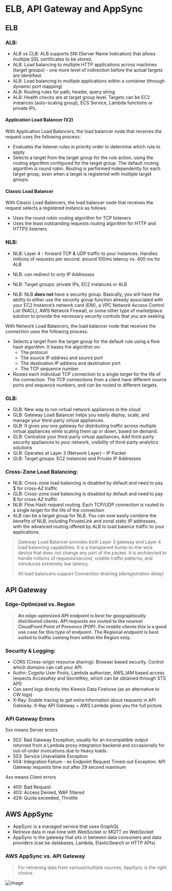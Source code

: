 # ELB, API Gateway and AppSync

## ELB

### ALB:
- ALB vs CLB: ALB supports SNI (Server Name Indication) that allows multiple SSL certificates to be stored.
- ALB: Load balancing to multiple HTTP applications across machines (target groups) - one more level of indirection before the actual targets are identified.
- ALB: Load balancing to multiple applications within a container (through dynamic port mapping)
- ALB: Routing rules for path, header, query string
- ALB: Health checks are at target group level. Targets can be EC2 instances (auto-scaling group), ECS Service, Lambda functions or private IPs.

#### Application Load Balancer (V2)
With Application Load Balancers, the load balancer node that receives the request uses the following process:
- Evaluates the listener rules in priority order to determine which rule to apply.
- Selects a target from the target group for the rule action, using the routing algorithm configured for the target group. The default routing algorithm is round robin. Routing is performed independently for each target group, even when a target is registered with multiple target groups.


#### Classic Load Balancer
With Classic Load Balancers, the load balancer node that receives the request selects a registered instance as follows:
- Uses the round robin routing algorithm for TCP listeners
- Uses the least outstanding requests routing algorithm for HTTP and HTTPS listeners


### NLB:

- NLB: Layer 4 - forward TCP & UDP traffic to your instances. Handles millions of requests per second. around 100ms latency vs. 400 ms for ALB
- NLB: can redirect to only IP Addresses
- NLB: Target groups: private IPs, EC2 instances or ALB

- NLB: NLB **does not** have a security group. Basically, you will have the ability to either use the security group function already associated with your EC2 Instance’s network card (ENI), a VPC Network Access Control List (NACL), AWS Network Firewall, or some other type of marketplace solution to provide the necessary security controls that you are seeking. 

With Network Load Balancers, the load balancer node that receives the connection uses the following process:
- Selects a target from the target group for the default rule using a flow hash algorithm. It bases the algorithm on:
  - The protocol
  - The source IP address and source port
  - The destination IP address and destination port
  - The TCP sequence number
- Routes each individual TCP connection to a single target for the life of the connection. The TCP connections from a client have different source ports and sequence numbers, and can be routed to different targets.

### GLB:

- GLB: New way to run virtual network appliances in the cloud
- GLB: Gateway Load Balancer helps you easily deploy, scale, and manage your third-party virtual appliances. 
- GLB: It gives you one gateway for distributing traffic across multiple virtual appliances while scaling them up or down, based on demand. 
- GLB: Centralize your third-party virtual appliances, Add third-party security appliances to your network, visibility of third-party analytics solutions
- GLB: Operates at Layer 3 (Network Layer) – IP Packet
- GLB: Target groups: EC2 instances and Private IP Addresses

### Cross-Zone Load Balancing:

- NLB: Cross-zone load balancing is disabled by default and need to pay $ for cross-AZ traffic
- GLB: Cross-zone load balancing is disabled by default and need to pay $ for cross-AZ traffic
- NLB: Flow Hash request routing. Each TCP/UDP connection is routed to a single target for the life of the connection
- ALB can be a target group for NLB. You can now easily combine the benefits of NLB, including PrivateLink and zonal static IP addresses, with the advanced routing offered by ALB to load balance traffic to your applications.

> Gateway Load Balancer provides both Layer 3 gateway and Layer 4 load balancing capabilities. 
It is a transparent bump-in-the-wire device that does not change any part of the packet. 
It is architected to handle millions of requests/second, volatile traffic patterns, and introduces extremely low latency.

> All load balancers support Connection draining (deregistration delay)


## API Gateway

### Edge-Optimized vs. Region

> **An edge-optimized API endpoint is best for geographically distributed clients. API requests are routed to the nearest CloudFront Point of Presence (POP). For mobile clients this is a good use case for this type of endpoint.**
>  **The Regional endpoint is best suited to traffic coming from within the Region only.**

### Security & Logging:

- CORS (Cross-origin resource sharing): Browser based security. Control which domains can call your API.
- Authn: Cognito User Pools, Lambda authorizer, AWS_IAM based access (expects AccessKey and SecretKey, which can be obtained through STS API)
- Can send logs directly into Kinesis Data Firehose (as an alternative to CW logs)
- X-Ray: Enable tracing to get extra information about requests in API Gateway. X-Ray API Gateway + AWS Lambda gives you the full picture.

### API Gateway Errors

5xx means Server errors 
- 502: Bad Gateway Exception, usually for an incompatible output returned from a Lambda proxy integration backend and occasionally for out-of-order invocations due to heavy loads.
- 503: Service Unavailable Exception
- 504: Integration Failure – ex Endpoint Request Timed-out Exception. API Gateway requests time out after 29 second maximum

4xx means Client errors 
- 400: Bad Request
- 403: Access Denied, WAF filtered
- 429: Quota exceeded, Throttle

## AWS AppSync

- AppSync is a managed service that uses GraphQL
- Retrieve data in real-time with WebSocket or MQTT on WebSocket
- AppSync is the gateway that sits in between data consumers and data providers (can be databases, Lambda, ElasticSearch or HTTP APIs)

### AWS AppSync vs. API Gateway

> For retrieving data from various/multiple sources, AppSync is the right choice.

![image](https://user-images.githubusercontent.com/15995686/181864402-c1d5982f-1720-4601-a68b-30129adc9bf4.png)

